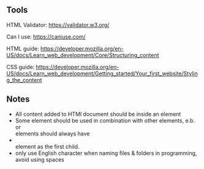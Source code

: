 ## Tools

HTML Validator: https://validator.w3.org/

Can I use: https://caniuse.com/

HTML guide: https://developer.mozilla.org/en-US/docs/Learn_web_development/Core/Structuring_content

CSS guide: https://developer.mozilla.org/en-US/docs/Learn_web_development/Getting_started/Your_first_website/Styling_the_content


## Notes

- All content added to HTMl document should be inside an element
- Some element should be used in combination with other elements, e.b. <ul></ul> or <ol></ol> elements should always have <li></li> element as the first child.
- only use English character when naming files & folders in programming, avoid using spaces
